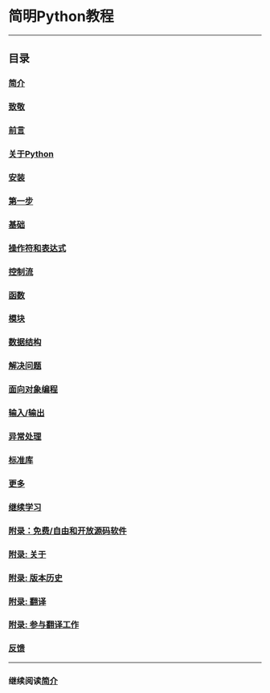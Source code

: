 # 简明Python教程
--------------------------------------------------

## 目录

### [简介](introduction.md)
### [致敬](dedication.md)
### [前言](preface.md)
### [关于Python](about_python.md)
### [安装](installation.md)
### [第一步](first_steps.md)
### [基础](basics.md)
### [操作符和表达式](op_exp.md)
### [控制流](control_flow.md)
### [函数](functions.md)
### [模块](modules.md)
### [数据结构](data_structures.md)
### [解决问题](problem_solving.md)
### [面向对象编程](oop.md)
### [输入/输出](io.md)
### [异常处理](exceptions.md)
### [标准库](stdlib.md)
### [更多](more.md)
### [继续学习](what_next.md)
### [附录：免费/自由和开放源码软件](floss.md)
### [附录: 关于](about.md)
### [附录: 版本历史](revision_history.md)
### [附录: 翻译](translations.md)
### [附录: 参与翻译工作](translation_howto.md)
### [反馈](feedback.md)

--------------------------------------------------

### 继续阅读[简介](introduction.md)